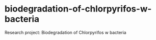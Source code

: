 # biodegradation-of-chlorpyrifos-w-bacteria
Research project: Biodegradation of Chlorpyrifos w bacteria 
